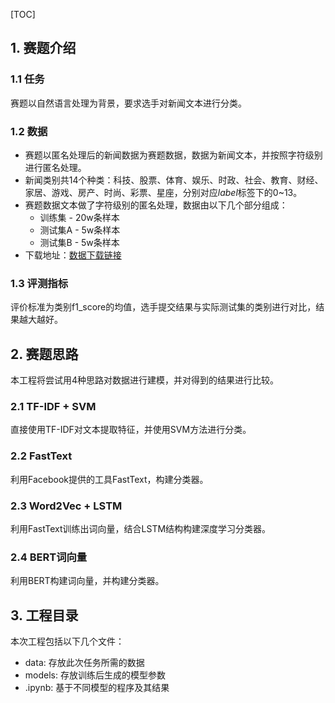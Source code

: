 [TOC]

## 1. 赛题介绍

### 1.1 任务
赛题以自然语言处理为背景，要求选手对新闻文本进行分类。

### 1.2 数据
+ 赛题以匿名处理后的新闻数据为赛题数据，数据为新闻文本，并按照字符级别进行匿名处理。
+ 新闻类别共14个种类：科技、股票、体育、娱乐、时政、社会、教育、财经、家居、游戏、房产、时尚、彩票、星座，分别对应*label*标签下的0~13。
+ 赛题数据文本做了字符级别的匿名处理，数据由以下几个部分组成：
    + 训练集  - 20w条样本
    + 测试集A - 5w条样本
    + 测试集B - 5w条样本
+ 下载地址：[数据下载链接](https://www.kaggle.com/shaobo1103/news-classification)

### 1.3 评测指标
评价标准为类别f1_score的均值，选手提交结果与实际测试集的类别进行对比，结果越大越好。


## 2. 赛题思路

本工程将尝试用4种思路对数据进行建模，并对得到的结果进行比较。

### 2.1 TF-IDF + SVM
直接使用TF-IDF对文本提取特征，并使用SVM方法进行分类。

### 2.2 FastText
利用Facebook提供的工具FastText，构建分类器。

### 2.3 Word2Vec + LSTM
利用FastText训练出词向量，结合LSTM结构构建深度学习分类器。

### 2.4 BERT词向量
利用BERT构建词向量，并构建分类器。


## 3. 工程目录

本次工程包括以下几个文件：
+ data: 存放此次任务所需的数据
+ models: 存放训练后生成的模型参数
+ .ipynb: 基于不同模型的程序及其结果


